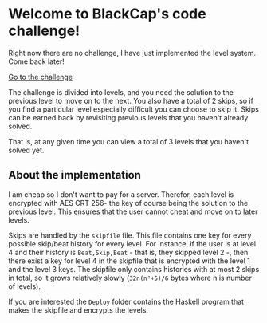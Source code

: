 # Welcome to BlackCap's code challenge!

Right now there are no challenge, I have just implemented the level system. Come back later!

[Go to the challenge](https://blackcapcoder.github.io/CodeChallenge/index.html)

The challenge is divided into levels, and you need the solution to the previous level to move on to the next. You also have a total of 2 skips, so if you find a particular level especially difficult you can choose to skip it. Skips can be earned back by revisiting previous levels that you haven't already solved.

That is, at any given time you can view a total of 3 levels that you haven't solved yet.

## About the implementation

I am cheap so I don't want to pay for a server. Therefor, each level is encrypted with AES CRT 256- the key of course being the solution to the previous level. This ensures that the user cannot cheat and move on to later levels.

Skips are handled by the `skipfile` file. This file contains one key for every possible skip/beat history for every level. For instance, if the user is at level 4 and their history is `Beat,Skip,Beat` - that is, they skipped level 2 -, then there exist a key for level 4 in the skipfile that is encrypted with the level 1 and the level 3 keys.
The skipfile only contains histories with at most 2 skips in total, so it grows relatively slowly (`32n(n²+5)/6` bytes where n is number of levels).

If you are interested the `Deploy` folder contains the Haskell program that makes the skipfile and encrypts the levels.
